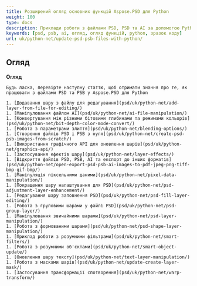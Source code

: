 ```yaml
---
title: Розширений огляд основних функцій Aspose.PSD для Python
weight: 100
type: docs
description: Приклади роботи з файлами PSD, PSD та AI за допомогою Python
keywords: [psd, psb, ai, огляд, огляд функцій, python, зразок коду]
url: uk/python-net/update-psd-psb-files-with-python/
---
```


## **Огляд**

**Огляд**
	
    Будь ласка, перевірте наступну статтю, щоб отримати знання про те, як працювати з файлами PSD та PSB у Aspose.PSD для Python
    
    1. [Додавання шару з файлу для редагування](psd/uk/python-net/add-layer-from-file-for-editing/) 
    1. [Маніпулювання файлом AI](psd/uk/python-net/ai-file-manipulation/) 
    1. [Конвертування між різними бітовими глибинами та режимами кольорів](psd/uk/python-net/bit-depth-color-mode-convert/) 
    1. [Робота з параметрами злиття](psd/uk/python-net/blending-options/) 
    1. [Створення файлів PSD і PSB з нуля](psd/uk/python-net/create-psd-psb-images-from-scratch/) 
    1. [Використання графічного API для оновлення шарів](psd/uk/python-net/graphics-api/) 
    1. [Застосування ефектів шару](psd/uk/python-net/layer-effects/) 
    1. [Відкриття файлів PSD, PSB, AI та експорт до інших форматів](psd/uk/python-net/open-export-psd-psb-ai-images-to-pdf-jpeg-png-tiff-bmp-gif-bmp/) 
    1. [Маніпуляція піксельними даними](psd/uk/python-net/pixel-data-manipulation/) 
    1. [Покращення шару налаштування для PSD](psd/uk/python-net/psd-adjustment-layer-enhancement/) 
    1. [Редагування шару заповнення PSD](psd/uk/python-net/psd-fill-layer-editing/) 
    1. [Робота з груповими шарами у файлі PSD](psd/uk/python-net/psd-group-layer/) 
    1. [Маніпулювання звичайними шарами](psd/uk/python-net/psd-layer-manipulation/) 
    1. [Робота з формованими шарами](psd/uk/python-net/psd-shape-layer-manipulation/) 
    1. [Приклад роботи з розумними фільтрами](psd/uk/python-net/smart-filters/) 
    1. [Робота з розумними об'єктами](psd/uk/python-net/smart-object-update/) 
    1. [Оновлення шару тексту](psd/uk/python-net/text-layer-manipulation/) 
    1. [Робота з масками шарів](psd/uk/python-net/update-create-layer-mask/) 
    1. [Застосування трансформації спотворення](psd/uk/python-net/warp-transform/)
